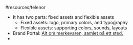 #resources/telenor 

- It has two parts: fixed assets and flexible assets
	- Fixed assets: logo, primary colors, and typography
	- Flexible assets: supporting colors, sounds, layouts
- Brand Portal: [Alt om merkevaren, samlet på ett sted.](https://brand.telenor.com/no)
- 